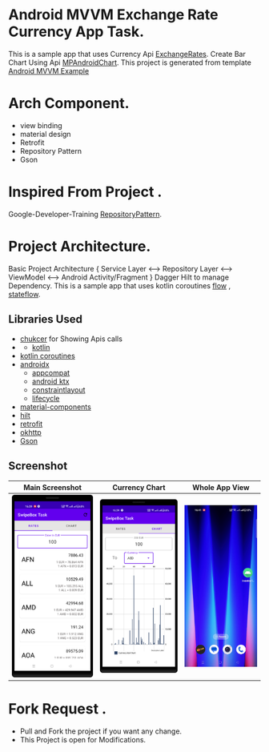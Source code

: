 # Android MVVM Exchange Rate Currency App Task.
This is a sample app  that uses Currency Api [ExchangeRates](https://app.exchangerate-api.com/dashboard).
Create Bar Chart Using Api [MPAndroidChart](https://github.com/PhilJay/MPAndroidChart).
This project is generated from template [Android MVVM Example](https://github.com/SmartAppsDevelopment/GeneralMvvmTemplate)

# Arch Component.
 * view binding
 * material design
 * Retrofit
 * Repository Pattern
 * Gson


# Inspired From Project .
Google-Developer-Training [RepositoryPattern](https://github.com/google-developer-training/android-kotlin-fundamentals-apps/tree/master/RepositoryPattern).


# Project Architecture.
Basic Project Architecture { Service Layer  <--> Repository Layer <--> ViewModel <--> Android Activity/Fragment }
Dagger Hilt to manage Dependency.
This is a sample app  that uses kotlin coroutines [flow](https://developer.android.com/kotlin/flow) , [stateflow](https://developer.android.com/kotlin/flow/stateflow-and-sharedflow).



## Libraries Used
* [chukcer](https://github.com/ChuckerTeam/chucker) for Showing Apis calls
* * [kotlin](https://kotlinlang.org/)
* [kotlin coroutines](https://github.com/Kotlin/kotlinx.coroutines)
* [androidx](https://developer.android.com/jetpack/androidx)
    * [appcompat](https://developer.android.com/jetpack/androidx/releases/appcompat)
    * [android ktx](https://developer.android.com/kotlin/ktx)
    * [constraintlayout](https://developer.android.com/reference/android/support/constraint/ConstraintLayout)
    * [lifecycle](https://developer.android.com/jetpack/androidx/releases/lifecycle)
* [material-components](https://github.com/material-components/material-components-android)
* [hilt](https://developer.android.com/training/dependency-injection/hilt-android)
* [retrofit](https://github.com/square/retrofit)
* [okhttp](https://github.com/square/okhttp)
* [Gson](https://github.com/google/gson)



## Screenshot
Main Screenshot|Currency Chart|Whole App View
:--:|:--:|:--:|
<img src="images/1.png" width="250px" />|<img src="images/2.png" width="250px" />|<img src="images/3.gif" width="250px" />

# Fork Request .
 * Pull and Fork the project if you want any change.
 * This Project is open for Modifications.




